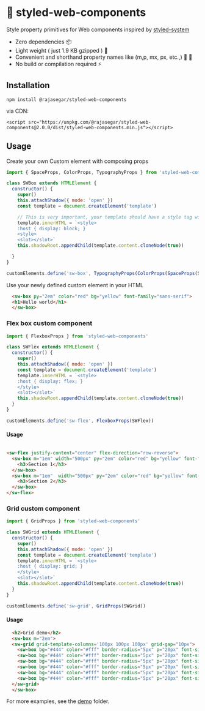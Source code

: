 # :art: styled-web-components

Style property primitives for Web components inspired by [styled-system](https://styled-system.com)

- Zero dependencies :package:
- Light weight ( just 1.9 KB gzipped ) :leaves:
- Convenient and shorthand property names like (m,p, mx, px, etc.,) :wrench: :hammer:
- No build or compilation required :zap:

## Installation
```
npm install @rajasegar/styled-web-components
```

via CDN:

```
<script src="https://unpkg.com/@rajasegar/styled-web-components@2.0.0/dist/styled-web-components.min.js"></script>
```

## Usage


Create your own Custom element with composing props 

```js
import { SpaceProps, ColorProps, TypographyProps } from 'styled-web-components'

class SWBox extends HTMLElement {
  constructor() {
    super()
    this.attachShadow({ mode: 'open' })
    const template = document.createElement('template')

    // This is very important, your template should have a style tag with :host selector
    template.innerHTML = `<style>
    :host { display: block; }
    <style>
    <slot></slot>`
    this.shadowRoot.appendChild(template.content.cloneNode(true))

  }
}

customElements.define('sw-box', TypographyProps(ColorProps(SpaceProps(SWBox))))
```

Use your newly defined custom element in your HTML

```html
  <sw-box py="2em" color="red" bg="yellow" font-family="sans-serif">
  <h1>Hello world</h1>
  </sw-box>
```

### Flex box custom component
```js
import { FlexboxProps } from 'styled-web-components'

class SWFlex extends HTMLElement {
  constructor() {
    super()
    this.attachShadow({ mode: 'open' })
    const template = document.createElement('template')
    template.innerHTML = `<style>
    :host { display: flex; }
    </style>
    <slot></slot>`
    this.shadowRoot.appendChild(template.content.cloneNode(true))
  }
}

customElements.define('sw-flex', FlexboxProps(SWFlex))

```

#### Usage
```html

<sw-flex justify-content="center" flex-direction="row-reverse">
  <sw-box m="1em" width="500px" py="2em" color="red" bg="yellow" font-family="sans-serif" text-align="center">
    <h3>Section 1</h3>
  </sw-box>
  <sw-box m="1em"  width="500px" py="2em" color="red" bg="yellow" font-family="sans-serif" text-align="center">
    <h3>Section 2</h3>
  </sw-box>
</sw-flex>

```

### Grid custom component

```js
import { GridProps } from 'styled-web-components'

class SWGrid extends HTMLElement {
  constructor() {
    super()
    this.attachShadow({ mode: 'open' })
    const template = document.createElement('template')
    template.innerHTML = `<style>
    :host { display: grid; }
    </style>
    <slot></slot>`
    this.shadowRoot.appendChild(template.content.cloneNode(true))
  }
}

customElements.define('sw-grid', GridProps(SWGrid))
```

#### Usage
```html
  <h2>Grid demo</h2>
  <sw-box m="2em">
  <sw-grid grid-template-columns='100px 100px 100px' grid-gap="10px">
    <sw-box bg="#444" color="#fff" border-radius="5px" p="20px" font-size="150%">A</sw-box>
    <sw-box bg="#444" color="#fff" border-radius="5px" p="20px" font-size="150%">B</sw-box>
    <sw-box bg="#444" color="#fff" border-radius="5px" p="20px" font-size="150%">C</sw-box>
    <sw-box bg="#444" color="#fff" border-radius="5px" p="20px" font-size="150%">D</sw-box>
    <sw-box bg="#444" color="#fff" border-radius="5px" p="20px" font-size="150%">E</sw-box>
    <sw-box bg="#444" color="#fff" border-radius="5px" p="20px" font-size="150%">F</sw-box>
  </sw-grid>
  </sw-box>
```



For more examples, see the [demo](demo/) folder.


